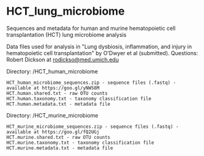 # HCT_lung_microbiome
Sequences and metadata for human and murine hematopoietic cell transplantation (HCT) lung microbiome analysis

Data files used for analysis in "Lung dysbiosis, inflammation, and injury in hematopoietic cell transplantation" by O'Dwyer et al (submitted).	Questions: Robert Dickson at rodickso@med.umich.edu

Directory: /HCT_human_microbiome

	HCT_human_microbiome_sequences.zip - sequence files (.fastq) - available at https://goo.gl/yNW58M
	HCT.human.shared.txt - raw OTU counts
	HCT.human.taxonomy.txt - taxonomy classification file
	HCT.human.metadata.txt - metadata file


Directory: /HCT_murine_microbiome

	HCT_murine_microbiome_sequences.zip - sequence files (.fastq) - available at https://goo.gl/fQ2UGj
	HCT.murine.shared.txt - raw OTU counts
	HCT.murine.taxonomy.txt - taxonomy classification file
	HCT.murine.metadata.txt - metadata file
